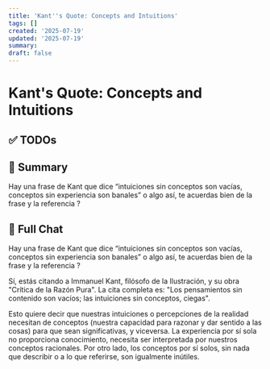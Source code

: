 ```yaml
---
title: 'Kant''s Quote: Concepts and Intuitions'
tags: []
created: '2025-07-19'
updated: '2025-07-19'
summary:
draft: false
---
```


# Kant's Quote: Concepts and Intuitions

## ✅ TODOs


## 📌 Summary
Hay una frase de Kant que dice “intuiciones sin conceptos son vacías, conceptos sin experiencia son banales” o algo así, te acuerdas bien de la frase y la referencia ?

## 🧠 Full Chat


Hay una frase de Kant que dice “intuiciones sin conceptos son vacías, conceptos sin experiencia son banales” o algo así, te acuerdas bien de la frase y la referencia ?

Sí, estás citando a Immanuel Kant, filósofo de la Ilustración, y su obra "Crítica de la Razón Pura". La cita completa es: "Los pensamientos sin contenido son vacíos; las intuiciones sin conceptos, ciegas". 

Esto quiere decir que nuestras intuiciones o percepciones de la realidad necesitan de conceptos (nuestra capacidad para razonar y dar sentido a las cosas) para que sean significativas, y viceversa. La experiencia por sí sola no proporciona conocimiento, necesita ser interpretada por nuestros conceptos racionales. Por otro lado, los conceptos por sí solos, sin nada que describir o a lo que referirse, son igualmente inútiles.
